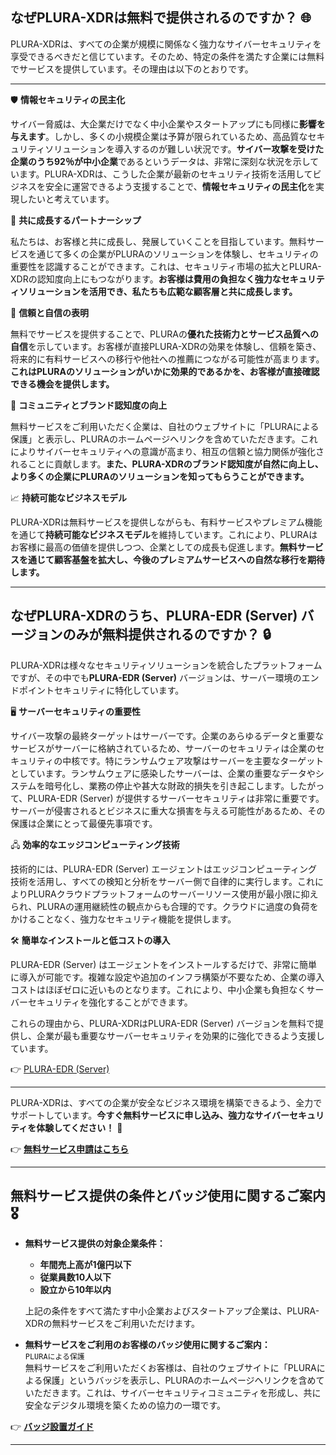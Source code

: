 ## なぜPLURA-XDRは無料で提供されるのですか？ 🌐

PLURA-XDRは、すべての企業が規模に関係なく強力なサイバーセキュリティを享受できるべきだと信じています。そのため、特定の条件を満たす企業には無料でサービスを提供しています。その理由は以下のとおりです。

---

🛡️ **情報セキュリティの民主化** 

   サイバー脅威は、大企業だけでなく中小企業やスタートアップにも同様に**影響を与えます**。しかし、多くの小規模企業は予算が限られているため、高品質なセキュリティソリューションを導入するのが難しい状況です。**サイバー攻撃を受けた企業のうち92％が中小企業**であるというデータは、非常に深刻な状況を示しています。PLURA-XDRは、こうした企業が最新のセキュリティ技術を活用してビジネスを安全に運営できるよう支援することで、**情報セキュリティの民主化**を実現したいと考えています。

🤝 **共に成長するパートナーシップ** 

   私たちは、お客様と共に成長し、発展していくことを目指しています。無料サービスを通じて多くの企業がPLURAのソリューションを体験し、セキュリティの重要性を認識することができます。これは、セキュリティ市場の拡大とPLURA-XDRの認知度向上にもつながります。**お客様は費用の負担なく強力なセキュリティソリューションを活用でき、私たちも広範な顧客層と共に成長します。**

💪 **信頼と自信の表明** 

   無料でサービスを提供することで、PLURAの**優れた技術力とサービス品質への自信**を示しています。お客様が直接PLURA-XDRの効果を体験し、信頼を築き、将来的に有料サービスへの移行や他社への推薦につながる可能性が高まります。**これはPLURAのソリューションがいかに効果的であるかを、お客様が直接確認できる機会を提供します。**

🌟 **コミュニティとブランド認知度の向上** 

   無料サービスをご利用いただく企業は、自社のウェブサイトに「PLURAによる保護」と表示し、PLURAのホームページへリンクを含めていただきます。これによりサイバーセキュリティへの意識が高まり、相互の信頼と協力関係が強化されることに貢献します。**また、PLURA-XDRのブランド認知度が自然に向上し、より多くの企業にPLURAのソリューションを知ってもらうことができます。**

📈 **持続可能なビジネスモデル** 

   PLURA-XDRは無料サービスを提供しながらも、有料サービスやプレミアム機能を通じて**持続可能なビジネスモデル**を維持しています。これにより、PLURAはお客様に最高の価値を提供しつつ、企業としての成長も促進します。**無料サービスを通じて顧客基盤を拡大し、今後のプレミアムサービスへの自然な移行を期待します。**

---

## なぜPLURA-XDRのうち、PLURA-EDR (Server) バージョンのみが無料提供されるのですか？ 🔒

PLURA-XDRは様々なセキュリティソリューションを統合したプラットフォームですが、その中でも**PLURA-EDR (Server)** バージョンは、サーバー環境のエンドポイントセキュリティに特化しています。

🖥️ **サーバーセキュリティの重要性** 

   サイバー攻撃の最終ターゲットはサーバーです。企業のあらゆるデータと重要なサービスがサーバーに格納されているため、サーバーのセキュリティは企業のセキュリティの中核です。特にランサムウェア攻撃はサーバーを主要なターゲットとしています。ランサムウェアに感染したサーバーは、企業の重要なデータやシステムを暗号化し、業務の停止や甚大な財政的損失を引き起こします。したがって、PLURA-EDR (Server) が提供するサーバーセキュリティは非常に重要です。サーバーが侵害されるとビジネスに重大な損害を与える可能性があるため、その保護は企業にとって最優先事項です。

🖧 **効率的なエッジコンピューティング技術** 

   技術的には、PLURA-EDR (Server) エージェントはエッジコンピューティング技術を活用し、すべての検知と分析をサーバー側で自律的に実行します。これによりPLURAクラウドプラットフォームのサーバーリソース使用が最小限に抑えられ、PLURAの運用継続性の観点からも合理的です。クラウドに過度の負荷をかけることなく、強力なセキュリティ機能を提供します。

🛠️ **簡単なインストールと低コストの導入** 

   PLURA-EDR (Server) はエージェントをインストールするだけで、非常に簡単に導入が可能です。複雑な設定や追加のインフラ構築が不要なため、企業の導入コストはほぼゼロに近いものとなります。これにより、中小企業も負担なくサーバーセキュリティを強化することができます。

これらの理由から、PLURA-XDRはPLURA-EDR (Server) バージョンを無料で提供し、企業が最も重要なサーバーセキュリティを効果的に強化できるよう支援しています。

👉 [PLURA-EDR (Server)](https://www.plura.io/platform/edr)

---

PLURA-XDRは、すべての企業が安全なビジネス環境を構築できるよう、全力でサポートしています。**今すぐ無料サービスに申し込み、強力なサイバーセキュリティを体験してください！** 🚀

👉 [**無料サービス申請はこちら**](https://www.plura.io/signup)

---

## **無料サービス提供の条件とバッジ使用に関するご案内** 🎖️

- **無料サービス提供の対象企業条件：**  

  - **年間売上高が1億円以下**  
  - **従業員数10人以下**  
  - **設立から10年以内**  

  上記の条件をすべて満たす中小企業およびスタートアップ企業は、PLURA-XDRの無料サービスをご利用いただけます。

- **無料サービスをご利用のお客様のバッジ使用に関するご案内：**  
  `PLURAによる保護`  
  無料サービスをご利用いただくお客様は、自社のウェブサイトに「PLURAによる保護」というバッジを表示し、PLURAのホームページへリンクを含めていただきます。これは、サイバーセキュリティコミュニティを形成し、共に安全なデジタル環境を築くための協力の一環です。

👉 [**バッジ設置ガイド**](https://github.com/qubitsec/plura/blob/main/why-free/ja/badge.md)

---
